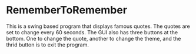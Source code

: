 # RememberToRemember
This is a swing based program that displays famous quotes. The quotes are set to change every 60 seconds. The GUI also has three buttons at the bottom. One to change the quote, another to change the theme, and the thrid button is to exit the program.

